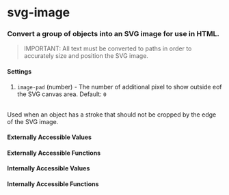# svg-image

### Convert a group of objects into an SVG image for use in HTML.
> IMPORTANT: All text must be converted to paths in order to accurately size and position the SVG image.


#### Settings

1. `image-pad` (number) - The number of additional pixel to show outside eof the SVG canvas area. Default: `0`
<br>
Used when an object has a stroke that should not be cropped by the edge of the SVG image.


#### Externally Accessible Values



#### Externally Accessible Functions



#### Internally Accessible Values



#### Internally Accessible Functions


